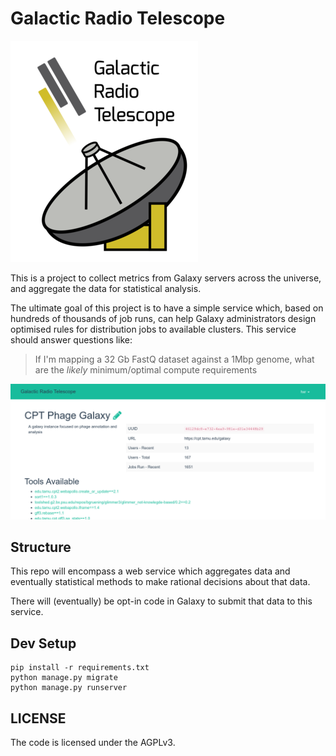 # Galactic Radio Telescope

![GRT Logo](media/grt-small.png)

This is a project to collect metrics from Galaxy servers across the universe,
and aggregate the data for statistical analysis.

The ultimate goal of this project is to have a simple service which, based on
hundreds of thousands of job runs, can help Galaxy administrators design
optimised rules for distribution jobs to available clusters. This service
should answer questions like:

> If I'm mapping a 32 Gb FastQ dataset against a 1Mbp genome, what are the
> *likely* minimum/optimal compute requirements

![GRT Screenshot](./media/grt-screenshot.png)

## Structure

This repo will encompass a web service which aggregates data and eventually
statistical methods to make rational decisions about that data.

There will (eventually) be opt-in code in Galaxy to submit that data to this
service.

## Dev Setup

```console
pip install -r requirements.txt
python manage.py migrate
python manage.py runserver
```

## LICENSE

The code is licensed under the AGPLv3.
